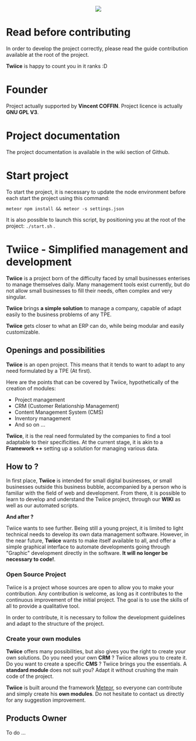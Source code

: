 <p align="center">
  <img src="https://scontent-cdg2-1.xx.fbcdn.net/v/t1.15752-9/57761938_400569364116966_7496256994395815936_n.png?_nc_cat=103&_nc_oc=AQnSiXWciZKsjy5-w1V7Rq4qjnk_P6IAY5Ftean-lrnjpokadgs3MKOIIi_r9xm9y1k&_nc_ht=scontent-cdg2-1.xx&oh=7a7d722e4d6163e1a7d3d28d8835d222&oe=5DE70E1B">
</p>

# Read before contributing

In order to develop the project correctly, please read the guide
contribution available at the root of the project.

**Twiice** is happy to count you in it ranks :D

# Founder

Project actually supported by **Vincent COFFIN**. Project licence is actually **GNU GPL V3**.

# Project documentation

The project documentation is available in the wiki section of
Github. 

# Start project

To start the project, it is necessary to update the node environment before each
start the project using this command:

`meteor npm install && meteor -s settings.json`

It is also possible to launch this script, by positioning you at the root of the project: `./start.sh` .

# Twiice - Simplified management and development

**Twiice** is a project born of the difficulty faced by small businesses
enterises to manage themselves daily. Many management tools exist
currently, but do not allow small businesses to fill their
needs, often complex and very singular.

**Twiice** brings **a simple solution** to manage a company, capable of
adapt easily to the business problems of any TPE.

**Twiice** gets closer to what an ERP can do, while being modular
and easily customizable.

## Openings and possibilities

**Twiice** is an open project. This means that it tends to want to adapt to any need formulated by a TPE (At first).

Here are the points that can be covered by Twiice, hypothetically of the creation of modules:

*  Project management
*  CRM (Customer Relationship Management)
*  Content Management System (CMS)
*  Inventory management
*  And so on ...


**Twiice**, it is the real need formulated by the companies to find a tool adaptable to their specificities. At the current stage,
it is akin to a **Framework ++** setting up a solution for managing various data.

## How to ?

In first place, **Twiice** is intended for small digital businesses, or small businesses outside this business bubble,
accompanied by a person who is familiar with the field of web and development. From there, it is possible to learn to develop and understand
the Twiice project, through our **WIKI** as well as our automated scripts.

**And after ?**

Twiice wants to see further. Being still a young project, it is limited to light technical needs to develop its own data management software.
However, in the near future, **Twiice** wants to make itself available to all, and offer a simple graphical interface to automate developments
going through "Graphic" development directly in the software. **It will no longer be necessary to code!**.

### Open Source Project

Twiice is a project whose sources are open to allow you to make your contribution.
Any contribution is welcome, as long as it contributes to the continuous improvement of the initial project. The goal is
to use the skills of all to provide a qualitative tool.

In order to contribute, it is necessary to follow the development guidelines and adapt to the structure
of the project.

### Create your own modules

**Twiice** offers many possibilities, but also gives you the right to create your own solutions.
Do you need your own **CRM** ? Twiice allows you to create it. Do you want to create a specific **CMS** ?
Twiice brings you the essentials. A **standard module** does not suit you? Adapt it without crushing the
main code of the project.

**Twiice** is built around the framework [Meteor](https://www.meteor.com/), so everyone can contribute
and simply create his **own modules**. Do not hesitate to contact us directly for any suggestion
improvement.


## Products Owner 

To do ...
